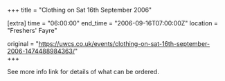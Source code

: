 +++
title = "Clothing on Sat 16th September 2006"

[extra]
time = "06:00:00"
end_time = "2006-09-16T07:00:00Z"
location = "Freshers' Fayre"

original = "https://uwcs.co.uk/events/clothing-on-sat-16th-september-2006-1474488984363/"    
+++

See more info link for details of what can be ordered.

